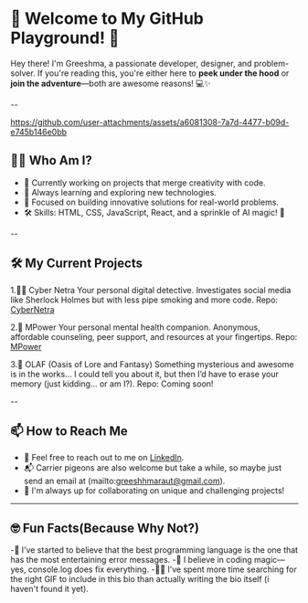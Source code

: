 # 🚀 Welcome to My GitHub Playground! 🎉

Hey there! I'm Greeshma, a passionate developer, designer, and problem-solver. If you're reading this, you're either here to **peek under the hood** or **join the adventure**—both are awesome reasons! 💻✨

--


https://github.com/user-attachments/assets/a6081308-7a7d-4477-b09d-e745b146e0bb


## 🧑‍💻 Who Am I?

- 🔭 Currently working on projects that merge creativity with code.
- 🌱 Always learning and exploring new technologies.
- 🎯 Focused on building innovative solutions for real-world problems.
- 🛠️ Skills: HTML, CSS, JavaScript, React, and a sprinkle of AI magic! 🌟

--

## 🛠 My Current Projects

1.🕵️‍♂️ Cyber Netra
Your personal digital detective.
Investigates social media like Sherlock Holmes but with less pipe smoking and more code.
Repo: [CyberNetra](https://github.com/rushabhcodes/CyberNetra)

2.🌱 MPower
Your personal mental health companion.
Anonymous, affordable counseling, peer support, and resources at your fingertips.
Repo: [MPower](https://github.com/rushabhcodes/MPower)

3.🌟 OLAF (Oasis of Lore and Fantasy)
Something mysterious and awesome is in the works...
I could tell you about it, but then I’d have to erase your memory (just kidding… or am I?).
Repo: Coming soon!

--

## 📫 How to Reach Me

- 💬 Feel free to reach out to me on [LinkedIn](www.linkedin.com/in/greeshma-raut-41344b333).
- 📬 Carrier pigeons are also welcome but take a while, so maybe just send an email at (mailto:greeshhmaraut@gmail.com).
- 📝 I'm always up for collaborating on unique and challenging projects!

---

## 🤓 Fun Facts(Because Why Not?)
-🤔 I’ve started to believe that the best programming language is the one that has the most entertaining error messages.
-🦄 I believe in coding magic—yes, console.log does fix everything.
-🕵️‍♂️ I’ve spent more time searching for the right GIF to include in this bio than actually writing the bio itself (i haven't found it yet).



